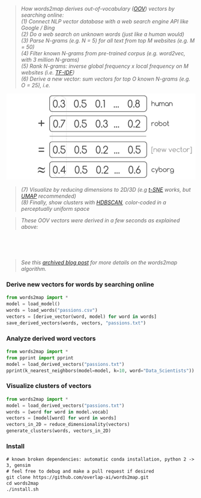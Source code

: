 <p style="text-align: center;"><span style="font-family:georgia,serif"><img alt="" src="https://raw.githubusercontent.com/overlap-ai/words2map/master/visualizations/architecture.png" /></span></p>
 
> *How words2map derives out-of-vocabulary ([OOV](https://medium.com/@shabeelkandi/handling-out-of-vocabulary-words-in-natural-language-processing-based-on-context-4bbba16214d5)) vectors by searching online:*  
> *(1) Connect NLP vector database with a web search engine API like Google / Bing*  
> *(2) Do a web search on unknown words (just like a human would)*  
> *(3) Parse N-grams (e.g. N = 5) for all text from top M websites (e.g. M = 50)*  
> *(4) Filter known N-grams from pre-trained corpus (e.g. word2vec, with 3 million N-grams)*  
> *(5) Rank N-grams: inverse global frequency x local frequency on M websites (i.e. [TF-IDF](https://en.wikipedia.org/wiki/Tf%E2%80%93idf))*  
> *(6) Derive a new vector: sum vectors for top O known N-grams (e.g. O = 25), i.e.*   

<p style="text-align: center;"><span style="font-family:georgia,serif"><img alt="" src="https://raw.githubusercontent.com/legel/words2map/master/visualizations/human_robot_cyborg.png" /></span></p>

> *(7) Visualize by reducing dimensions to 2D/3D (e.g [t-SNE](https://lvdmaaten.github.io/tsne/) works, but [UMAP](https://github.com/lmcinnes/umap) recommended)*  
> *(8) Finally, show clusters with [HDBSCAN](https://github.com/scikit-learn-contrib/hdbscan), color-coded in a perceptually uniform space*  

> *These OOV vectors were derived in a few seconds as explained above:*  
<p style="text-align: center;"><span style="font-family:georgia,serif"><img alt="" src="https://raw.githubusercontent.com/overlap-ai/words2map/master/visualizations/passions.png" /></span></p>
<p style="text-align: center;"><span style="font-family:georgia,serif"><img alt="" src="https://raw.githubusercontent.com/overlap-ai/words2map/master/visualizations/famous.png" /></span></p>

> *See this [archived blog post](http://web.archive.org/web/20160806040004if_/http://blog.yhat.com/posts/words2map.html) for more details on the words2map algorithm.*  

### Derive new vectors for words by searching online

```python
from words2map import *
model = load_model()
words = load_words("passions.csv")
vectors = [derive_vector(word, model) for word in words]
save_derived_vectors(words, vectors, "passions.txt")
```

### Analyze derived word vectors
```python
from words2map import *
from pprint import pprint
model = load_derived_vectors("passions.txt")
pprint(k_nearest_neighbors(model=model, k=10, word="Data_Scientists"))
```

### Visualize clusters of vectors
```python
from words2map import *
model = load_derived_vectors("passions.txt")
words = [word for word in model.vocab]
vectors = [model[word] for word in words]
vectors_in_2D = reduce_dimensionality(vectors)
generate_clusters(words, vectors_in_2D)
```

### Install 

```shell
# known broken dependencies: automatic conda installation, python 2 -> 3, gensim
# feel free to debug and make a pull request if desired
git clone https://github.com/overlap-ai/words2map.git
cd words2map
./install.sh
```

